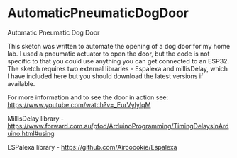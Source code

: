 # AutomaticPneumaticDogDoor
Automatic Pneumatic Dog Door

This sketch was written to automate the opening of a dog door for my home lab. I used a pneumatic actuator to open the door, but the code is not specific to that you could use anything you can get connected to an ESP32. The sketch requires two external libraries - Espalexa and millisDelay, which I have included here but you should download the latest versions if available. 

For more information and to see the door in action see: https://www.youtube.com/watch?v=_EurVylyIqM

MillisDelay library - https://www.forward.com.au/pfod/ArduinoProgramming/TimingDelaysInArduino.html#using

ESPalexa library - https://github.com/Aircoookie/Espalexa


